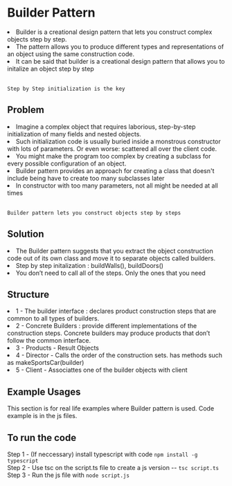 # Builder Pattern
<li>Builder is a creational design pattern that lets you construct complex objects step by step.</li>
<li>The pattern allows you to produce different types and representations of an object using the same construction code.</li>
<li> It can be said that builder is a creational design pattern that allows you to initalize an object step by step </li>
<br/>

`Step by Step initialization is the key`

## Problem

<li> Imagine a complex object that requires laborious, step-by-step initialization of many fields and nested objects. </li>
<li> Such initialization code is usually buried inside a monstrous constructor with lots of parameters. Or even worse: scattered all over the client code. </li>
<li> You might make the program too complex by creating a subclass for every possible configuration of an object. </li>
<li> Builder pattern provides an approach for creating a class that doesn't include being have to create too many subclasses later </li>
<li> In constructor with too many parameters, not all might be needed at all times </li>
<br/>

`Builder pattern lets you construct objects step by steps`

## Solution

<li> The Builder pattern suggests that you extract the object construction code out of its own class and move it to separate objects called builders. </li> 
<li> Step by step initalization : buildWalls(), buildDoors()  </li>
<li> You don’t need to call all of the steps. Only the ones that you need </li>

## Structure

<li> 1 - The builder interface :  declares product construction steps that are common to all types of builders. </li>
<li> 2 - Concrete Builders : provide different implementations of the construction steps. Concrete builders may produce products that don’t follow the common interface. </li>
<li> 3 - Products - Result Objects </li>
<li> 4 - Director - Calls the order of the construction sets. has methods such as makeSportsCar(builder) </li>
<li> 5 - Client - Associattes one of the builder objects with client </li>

## Example Usages
This section is for real life examples where Builder pattern is used. Code example is in the js files.

## To run the code

Step 1 - (If neccessary) install typescript with code  `npm install -g typescript` <br/>
Step 2 - Use tsc on the script.ts file to create a js version -- `tsc script.ts` <br/>
Step 3 - Run the js file with `node script.js` <br/>
<br/>

